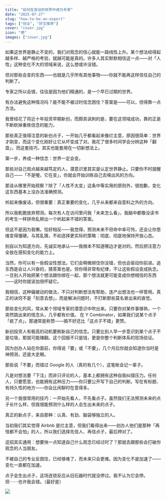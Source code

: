 ```yaml
---
title: "如何在变动的世界中成为专家"
date: "2025-07-27"
slug: "how-to-be-an-expert"
tags: ["创业", "好文推荐"]
cover: "cover.jpg"
icon: "😎"
images: ["cover.jpg"]
---
```

如果这世界是静止不变的，我们对观念的信心就能一路线性上升。某个想法经得起越多样、越严格的考验，就越可能是真的。许多人其实默默相信这一点——对「人性」这种变化不大的领域来说，这么想或许没错。



但对那些会变的东西——也就是几乎所有其他事物——你就不能再这样信任自己的判断了。



专家之所以会错，往往是因为他们精通的，是一个早已过期的世界。



有办法避免这种情况吗？能不能不被过时信念困住？答案是——可以，但得靠一点方法。



我曾经花了将近十年投资早期新创，而颇具讽刺的是，要在这领域成功，靠的正是不断砍掉重练信念的能力。



那些真正值得注意的新创点子，一开始几乎都看起来像烂主意，原因很简单：世界才刚变，而这个变化刚好让它从坏变成了对。我花了很多时间学会分辨这种「翻盘」，而这套技巧，其实也能套用在一切新想法上。



第一步，养成一种信念：世界一定会变。



那些对自己观点越来越笃定的人，潜意识里其实是认定世界静止。只要你不时提醒自己——「不是喔，它在变」，你就会开始训练自己去嗅出风的方向。



那该从哪里开始观察？除了「人性不太变」这条中等实用的原则外，很抱歉，变化这东西基本上没办法准确预测。



听起来像废话，但很重要：真正重要的变化，几乎从来都来自意料之外的方向。



所以我乾脆放弃预测。每次有人在访问里问我「未来怎么看」，我脑中都像没读书的考生一样拼命乱掰出一个听起来不错的答案。



但这不是因为我懒。恰好相反——我觉得，预测未来不但命中率可怜，还会让你思维变得僵硬。与其乱猜，不如选择更实际的策略：彻底、彻底地保持开放心态。



别自以为知道方向，先诚实地承认——我根本不知道哪边才是对的。然后把注意力全放在感知变化的能力上。



当然，你可以有一些假设性想法。它们会稍微绑住你没错，但也会驱动你前进。追东西是会让人兴奋的，猜答案也是。但你得非常有纪律，不让这些假设变成执念。
一旦别人开始把某个想法跟你绑在一起，那个想法就更可能变成你想相信的东西——这时你就该加倍怀疑它。



我相信，这种偏被动的做法，不只对判断想法有帮助，连产出想法也一样管用。真正的诀窍不是「刻意去想」，而是解决问题时，不打断那些莫名冒出来的直觉。



那些变化的风，常从某个领域专家的潜意识中吹出来。只要你对某件事够熟，一个突然跳出来的怪念头，几乎都有价值。
在 Y Combinator，如果我们说某个点子「疯了点」，那通常是称赞——搞不好还比「这点子不错」更赞。



新创投资人有极高的动机要刷新自己的信念。只要比别人早一步意识到某个点子不是垃圾，那就可能赚翻。这个回报不只是钱，更是你整个判断体系的现场验证。



因为创办人站在你面前，你得说「要」或「不要」，几个月后你就会知道你当时是神预测，还是大走眼。



那些说「不要」而错过 Google 的人（真的有几个），这笔帐会记一辈子。



凡是对想法要「下注」而非只评论的人，基本上都拥有这种自我纠错压力。任何人，只要愿意，也能拥有这种压力——你只要公开写下自己的判断。写在有标题、有持久性的地方——你会比闲聊时在意得多。



另一个我很常用的技巧：一开始先看人，不先看点子。虽然我们无法预测未来的点子长什么样，但我很能预测什么样的人会生出未来的点子。



真正的新点子，来自那种：认真、有劲、脑袋够独立的人。



当初我们其实觉得 Airbnb 是烂主意，但我们看得出来——创办人他们是那种「再怪都不会怕」的人，所以我们选择先信人、再信点子，最后押对了。



这招其实通用：想要快一点知道自己什么观念已经过时了？那就去跟那些会打破你观念的人当朋友。



不被自己的专业反困住，已经够难了，而未来只会更难。因为变化不是加速了——变化一直都在加速。



点子会生出点子，这场连锁反应从旧石器时代就没停过。我不认为它会停。
但⋯⋯也许我会错。（最好是）




![](https://prod-files-secure.s3.us-west-2.amazonaws.com/112d0858-5090-4d34-a606-b75eb8d65fd2/46476355-9cf3-4e99-9b7a-3531bc426380/1000202064.png?X-Amz-Algorithm=AWS4-HMAC-SHA256&X-Amz-Content-Sha256=UNSIGNED-PAYLOAD&X-Amz-Credential=ASIAZI2LB466T3KTUVOV%2F20250807%2Fus-west-2%2Fs3%2Faws4_request&X-Amz-Date=20250807T104406Z&X-Amz-Expires=3600&X-Amz-Security-Token=IQoJb3JpZ2luX2VjEFIaCXVzLXdlc3QtMiJHMEUCIQCIdBk%2FByXccgQP6RHMCDrHHLeZJkmV7Jel1k3PAKRPrAIgFMCcBVylhn8DfWVvQQHXalVGiLb3VfEbVCSemNBjsU4qiAQIi%2F%2F%2F%2F%2F%2F%2F%2F%2F%2F%2FARAAGgw2Mzc0MjMxODM4MDUiDFfaQj8mD0vNm9LvHyrcAw09ZhpFijHk8p06Z%2Bdf4wwrXH6g8LzBaVD%2FGh70FaPHrpT5yNqkPCY44qVPCe87E6ZJBCNiZtz1DDtraJ9IAzGrh5jcqgqZvoSOAj5papgdExlIzhvroep4jt0Q%2BHucG8tU6KZGdYsrReRbDPnyrKqdA5713WVDZz0GsNSkGrDISp5hv64HNLh3WzMM2BUWFiIFtYB1uV9Rod%2BSU1S5UbG27qwKGacKGw8m5bIt5lReg%2Bx9BM9pNeb7xhG2Jn78goicxrbqFb%2B6jel%2F5PEmzu51E6y19HKhF3GiMsYooI9CSWSYdyoHYitzhzVZtjorSyM7xtulE6Ik7gQ6GRgtbd5lrHg1XIDEqEHg%2BrDsbcRchVpRNi1GIDx1kcjstFj0DSMSIZa%2FtNQiRaEv%2F7jkyeBFKTZqDHK1r0BiRZng6g8a9U99muLfkItJAHh0KscLkOEqphP%2F85tVa6lmxW2UR7U3%2FEqOiJIWiY9kzEhd0aFXTif1EIJ5LDazQpLnpZfzQ%2BhHsfJXkV9YVzDu8nhogBg2izZlJ8O4Z6Z6QoCQF2b1VE9%2FfDumvwrmcp7lDNdWbfmrA8orceHQepVhfXgDeRG6G7urb38szdnOUl9hDTwXITmm4YYmexxWFXAeMLzv0cQGOqUB4j6HE4jj2LACkgo9jRRSzyHr%2BvR%2FM84Q65nKqQ8oCyq7S%2BvBVud%2F0VN%2BxVRnC7BooAwLkuBnOmZyOKbeWgznPjO9j2yNBBW1ptLyBm5QDkKVskf0yLheangZmfISBlRIMtcjtEZWbYNc4fS3o1moRPUEMZix1MdNvil8%2FAOB0naXqaJN4KTQ9kLdVVhE3RvNewBO91gc%2FOFyI1iGXYE2VOntv4bH&X-Amz-Signature=20093c2c0e3f0fc353351e10567eae6dd28e540358146c10067da2f105296508&X-Amz-SignedHeaders=host&x-amz-checksum-mode=ENABLED&x-id=GetObject)

